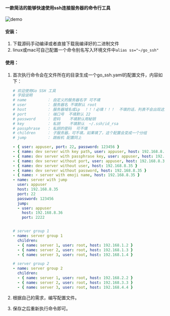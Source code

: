#### 一款简洁的能够快速使用ssh连接服务器的命令行工具

![demo](/Users/xiaohuzi/code/go_ssh/screenshot/demo.gif)

#### 安装：

1. 下载源码手动编译或者直接下载我编译好的二进制文件
2. linux或mac可自己配置一个命令别名写入环境文件中`alias ss="~/go_ssh"`

#### 使用：

1. 首次执行命令会在文件所在的目录生成一个go_ssh.yaml的配置文件，内容如下：

   ```yaml
   # 欢迎使用Go SSH 工具
   # 字段说明
   # name         ： 自定义的服务器名字 可不填
   # user         ： 服务器名 不填默认 root
   # host         ： 服务器域名或ip  ！！！必填！！！  不填的话，列表不会出现这条配置
   # port         ： 端口号  不填默认 22
   # password     ： 密码    不填默认用秘钥
   # key          ： 私钥    不填默认  ~/.ssh/id_rsa
   # passphrase   ： 私钥的密码  可不填
   # children     ： 子服务器，可不填，如果填了，这个配置会变成一个分组
   # jump         ： 跳板机 配置同上
   
   - { user: appuser, port: 22, password: 123456 }
   - { name: dev server with key path, user: appuser, host: 192.168.8.35, port: 22}
   - { name: dev server with passphrase key, user: appuser, host: 192.168.8.35, port: 22, passphrase: abcdefghijklmn}
   - { name: dev server without port, user: appuser, host: 192.168.8.35 }
   - { name: dev server without user, host: 192.168.8.35 }
   - { name: dev server without password, host: 192.168.8.35 }
   - { name: ⚡️ server with emoji name, host: 192.168.8.35 }
   - name: server with jump
     user: appuser
     host: 192.168.8.35
     port: 22
     password: 123456
     jump:
     - user: appuser
       host: 192.168.8.36
       port: 2222
   
   
   # server group 1
   - name: server group 1
     children:
     - { name: server 1, user: root, host: 192.168.1.2 }
     - { name: server 2, user: root, host: 192.168.1.3 }
     - { name: server 3, user: root, host: 192.168.1.4 }
   
   # server group 2
   - name: server group 2
     children:
     - { name: server 1, user: root, host: 192.168.2.2 }
     - { name: server 2, user: root, host: 192.168.3.3 }
     - { name: server 3, user: root, host: 192.168.4.4 }
   
   ```

2. 根据自己的需求，编写配置文件。

3. 保存之后重新执行命令即可。

